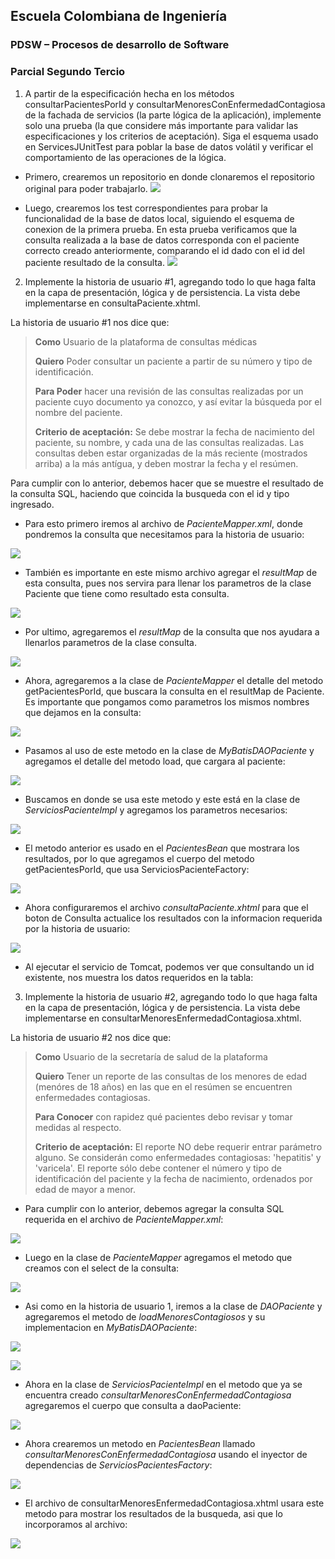 ## Escuela Colombiana de Ingeniería

### PDSW – Procesos de desarrollo de Software
### Parcial Segundo Tercio

1. A partir de la especificación hecha en los métodos consultarPacientesPorId y consultarMenoresConEnfermedadContagiosa de la fachada de 
servicios (la parte lógica de la aplicación), implemente solo una prueba (la que considere más importante para validar las especificaciones 
y los criterios de aceptación). Siga el esquema usado en ServicesJUnitTest para poblar la base de datos volátil y verificar el comportamiento 
de las operaciones de la lógica.

* Primero, crearemos un repositorio en donde clonaremos el repositorio original para poder trabajarlo.
![](img/2.png)

* Luego, crearemos los test correspondientes para probar la funcionalidad de la base de datos local, siguiendo el esquema de conexion de la primera prueba.
En esta prueba verificamos que la consulta realizada a la base de datos corresponda con el paciente correcto creado anteriormente, comparando el id dado con el
id del paciente resultado de la consulta.
![](img/1-1.png)

2. Implemente la historia de usuario #1, agregando todo lo que haga falta en la capa de presentación, lógica y de persistencia. La vista debe implementarse en consultaPaciente.xhtml.

La historia de usuario #1 nos dice que:

>**Como** Usuario de la plataforma de consultas médicas
>
>**Quiero** Poder consultar un paciente a partir de su número y tipo de identificación.
>
>**Para Poder** hacer una revisión de las consultas realizadas por un paciente cuyo documento ya conozco, y así evitar la búsqueda por el nombre del paciente.
>
>**Criterio de aceptación:** Se debe mostrar la fecha de nacimiento del paciente, su nombre, y cada una de las consultas realizadas. Las consultas deben estar organizadas de la más reciente (mostrados arriba) a la más antígua, y deben mostrar la fecha y el resúmen.

Para cumplir con lo anterior, debemos hacer que se muestre el resultado de la consulta SQL, haciendo que coincida la busqueda con el id y tipo ingresado.
* Para esto primero iremos al archivo de _PacienteMapper.xml_, donde pondremos la consulta que necesitamos para la historia de usuario:

![](img/3.png)

* También es importante en este mismo archivo agregar el _resultMap_ de esta consulta, pues nos servira para llenar los parametros de la clase Paciente que tiene como resultado esta consulta.

![](img/4.png)

* Por ultimo, agregaremos el _resultMap_ de la consulta que nos ayudara a llenarlos parametros de la clase consulta.

![](img/5.png)

* Ahora, agregaremos a la clase de _PacienteMapper_ el detalle del metodo getPacientesPorId, que buscara la consulta en el resultMap de Paciente. Es importante que pongamos como parametros los mismos nombres que dejamos en la consulta:

![](img/6.png)

* Pasamos al uso de este metodo en la clase de _MyBatisDAOPaciente_ y agregamos el detalle del metodo load, que cargara al paciente:

![](img/7.png)

* Buscamos en donde se usa este metodo y este está en la clase de _ServiciosPacienteImpl_ y agregamos los parametros necesarios:

![](img/8.png)

* El metodo anterior es usado en el _PacientesBean_ que mostrara los resultados, por lo que agregamos el cuerpo del metodo getPacientesPorId, que usa ServiciosPacienteFactory:

![](img/9.png)

* Ahora configuraremos el archivo _consultaPaciente.xhtml_ para que el boton de Consulta actualice los resultados con la informacion requerida por la historia de usuario:

![](img/10.png)

* Al ejecutar el servicio de Tomcat, podemos ver que consultando un id existente, nos muestra los datos requeridos en la tabla:

3. Implemente la historia de usuario #2, agregando todo lo que haga falta en la capa de presentación, lógica y de persistencia. La vista debe implementarse en consultarMenoresEnfermedadContagiosa.xhtml.

La historia de usuario #2 nos dice que:

>**Como** Usuario de la secretaría de salud de la plataforma
>
>**Quiero** Tener un reporte de las consultas de los menores de edad (menóres de 18 años) en las que en el resúmen se encuentren enfermedades contagiosas.
>
>**Para Conocer** con rapidez qué pacientes debo revisar y tomar medidas al respecto.
>
>**Criterio de aceptación:** El reporte NO debe requerir entrar parámetro alguno. Se considerán como enfermedades contagiosas: 'hepatitis' y 'varicela'. El reporte sólo debe contener el número y tipo de identificación del paciente y la fecha de nacimiento, ordenados por edad de mayor a menor.

* Para cumplir con lo anterior, debemos agregar la consulta SQL requerida en el archivo de _PacienteMapper.xml_:

![](img/11.png)

* Luego en la clase de _PacienteMapper_ agregamos el metodo que creamos con el select de la consulta:

![](img/12.png)

* Asi como en la historia de usuario 1, iremos a la clase de _DAOPaciente_ y agregaremos el metodo de _loadMenoresContagiosos_ y su implementacion en _MyBatisDAOPaciente_:

![](img/13.png)

![](img/14.png)

* Ahora en la clase de _ServiciosPacienteImpl_ en el metodo que ya se encuentra creado _consultarMenoresConEnfermedadContagiosa_ agregaremos el cuerpo que consulta a daoPaciente:

![](img/15.png)

* Ahora crearemos un metodo en _PacientesBean_ llamado _consultarMenoresConEnfermedadContagiosa_ usando el inyector de dependencias de _ServiciosPacientesFactory_:

![](img/16.png)

* El archivo de consultarMenoresEnfermedadContagiosa.xhtml usara este metodo para mostrar los resultados de la busqueda, asi que lo incorporamos al archivo:

![](img/17.png)